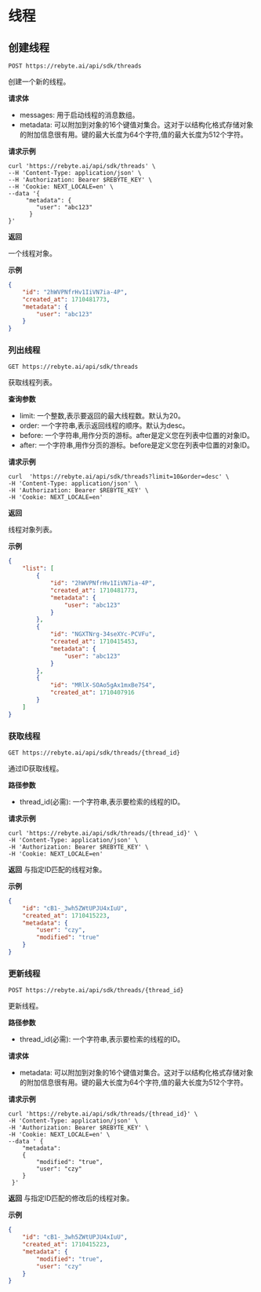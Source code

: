 # 线程

## 创建线程

`POST https://rebyte.ai/api/sdk/threads`

创建一个新的线程。

**请求体**
* messages: 用于启动线程的消息数组。
* metadata: 可以附加到对象的16个键值对集合。这对于以结构化格式存储对象的附加信息很有用。键的最大长度为64个字符,值的最大长度为512个字符。

**请求示例**

```shell
curl 'https://rebyte.ai/api/sdk/threads' \
--H 'Content-Type: application/json' \
--H 'Authorization: Bearer $REBYTE_KEY' \
--H 'Cookie: NEXT_LOCALE=en' \
--data '{
     "metadata": {
        "user": "abc123"
      }
}'
```

**返回**

一个线程对象。

**示例**
```json
{
    "id": "2hWVPNfrHv1IiVN7ia-4P",
    "created_at": 1710481773,
    "metadata": {
        "user": "abc123"
    }
}
```


### 列出线程

`GET https://rebyte.ai/api/sdk/threads`

获取线程列表。

**查询参数**
* limit: 一个整数,表示要返回的最大线程数。默认为20。
* order: 一个字符串,表示返回线程的顺序。默认为desc。
* before: 一个字符串,用作分页的游标。after是定义您在列表中位置的对象ID。
* after: 一个字符串,用作分页的游标。before是定义您在列表中位置的对象ID。

**请求示例**
```shell
curl  'https://rebyte.ai/api/sdk/threads?limit=10&order=desc' \
-H 'Content-Type: application/json' \
-H 'Authorization: Bearer $REBYTE_KEY' \
-H 'Cookie: NEXT_LOCALE=en'
```

**返回**

线程对象列表。

**示例**
```json
{
    "list": [
        {
            "id": "2hWVPNfrHv1IiVN7ia-4P",
            "created_at": 1710481773,
            "metadata": {
                "user": "abc123"
            }
        },
        {
            "id": "NGXTNrg-34seXYc-PCVFu",
            "created_at": 1710415453,
            "metadata": {
                "user": "abc123"
            }
        },
        {
            "id": "MRlX-SOAo5gAx1mxBe7S4",
            "created_at": 1710407916
        }
    ]
}
```
### **获取线程**

`GET https://rebyte.ai/api/sdk/threads/{thread_id}`

通过ID获取线程。

**路径参数**
* thread_id(必需): 一个字符串,表示要检索的线程的ID。

**请求示例**
```shell
curl 'https://rebyte.ai/api/sdk/threads/{thread_id}' \
-H 'Content-Type: application/json' \
-H 'Authorization: Bearer $REBYTE_KEY' \
-H 'Cookie: NEXT_LOCALE=en'
```

**返回**
与指定ID匹配的线程对象。

**示例**
```json
{
    "id": "cB1-_3wh5ZWtUPJU4xIuU",
    "created_at": 1710415223,
    "metadata": {
        "user": "czy",
        "modified": "true"
    }
}
```

### **更新线程**

`POST https://rebyte.ai/api/sdk/threads/{thread_id}`

更新线程。

**路径参数**
* thread_id(必需): 一个字符串,表示要检索的线程的ID。

**请求体**
* metadata: 可以附加到对象的16个键值对集合。这对于以结构化格式存储对象的附加信息很有用。键的最大长度为64个字符,值的最大长度为512个字符。

**请求示例**
```shell
curl 'https://rebyte.ai/api/sdk/threads/{thread_id}' \
-H 'Content-Type: application/json' \
-H 'Authorization: Bearer $REBYTE_KEY' \
-H 'Cookie: NEXT_LOCALE=en' \
--data ' {
    "metadata": 
    {
        "modified": "true",
        "user": "czy"
    }
 }'
```

**返回**
与指定ID匹配的修改后的线程对象。

**示例**
```json
{
    "id": "cB1-_3wh5ZWtUPJU4xIuU",
    "created_at": 1710415223,
    "metadata": {
        "modified": "true",
        "user": "czy"
    }
}
```